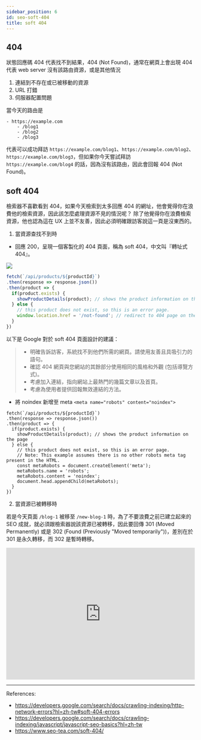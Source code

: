 ```yaml
---
sidebar_position: 6
id: seo-soft-404
title: soft 404
---
```


## 404

狀態回應碼 404 代表找不到結果，404 (Not Found)，通常在網頁上會出現 404 代表 web server 沒有該路由資源，或是其他情況

1. 連結到不存在或已被移動的資源
2. URL 打錯
3. 伺服器配置問題

當今天的路由是

```
- https://example.com
    - /blog1
    - /blog2
    - /blog3
```

代表可以成功拜訪 `https://example.com/blog1`、`https://example.com/blog2`、`https://example.com/blog3`，但如果你今天嘗試拜訪 `https://example.com/blog4` 的話，因為沒有該路由，因此會回報 404 (Not Found)。

## soft 404

檢索器不喜歡看到 404，如果今天檢索到太多回應 404 的網址，他會覺得你在浪費他的檢索資源，因此該怎麼處理資源不見的情況呢？
除了他覺得你在浪費檢索資源，他也認為這在 UX 上並不友善，因此必須明確跟訪客說這一頁是沒東西的。

1. 當資源查找不到時

- 回應 200，呈現一個客製化的 404 頁面，稱為 soft 404，中文叫『轉址式 404』。
<img src="https://i.imgur.com/x02AF1S.png" loading="lazy" />

``` javascript
fetch(`/api/products/${productId}`)
.then(response => response.json())
.then(product => {
  if(product.exists) {
    showProductDetails(product); // shows the product information on the page
  } else {
    // this product does not exist, so this is an error page.
    window.location.href = '/not-found'; // redirect to 404 page on the server.
  }
})

```

以下是 Google 對於 soft 404 頁面設計的建議：
> - 明確告訴訪客，系統找不到他們所需的網頁。請使用友善且具吸引力的語句。
> - 確認 404 網頁與您網站的其餘部分使用相同的風格和外觀 (包括導覽方式)。
> - 考慮加入連結，指向網站上最熱門的幾篇文章以及首頁。
> - 考慮為使用者提供回報無效連結的方法。

- 將 noindex 新增至 meta `<meta name="robots" content="noindex">`
```
fetch(`/api/products/${productId}`)
.then(response => response.json())
.then(product => {
  if(product.exists) {
    showProductDetails(product); // shows the product information on the page
  } else {
    // this product does not exist, so this is an error page.
    // Note: This example assumes there is no other robots meta tag present in the HTML.
    const metaRobots = document.createElement('meta');
    metaRobots.name = 'robots';
    metaRobots.content = 'noindex';
    document.head.appendChild(metaRobots);
  }
})
```


2. 當資源已被轉移時

若是今天頁面 `/blog-1` 被移至 `/new-blog-1` 時，為了不要浪費之前已建立起來的 SEO 成就，就必須跟檢索器說該資源已被轉移，因此要回傳 301 (Moved Permanently) 或是 302 (Found (Previously "Moved temporarily"))，差別在於 301 是永久轉移，而 302 是暫時轉移。

<iframe src="https://open.spotify.com/embed/track/0blezul9oOOb2rEohK6G2v?utm_source=generator" width="100%" height="352" frameBorder="0" allowfullscreen="" allow="autoplay; clipboard-write; encrypted-media; fullscreen; picture-in-picture" loading="lazy"></iframe>

---
References:
- https://developers.google.com/search/docs/crawling-indexing/http-network-errors?hl=zh-tw#soft-404-errors
- https://developers.google.com/search/docs/crawling-indexing/javascript/javascript-seo-basics?hl=zh-tw
- https://www.seo-tea.com/soft-404/
